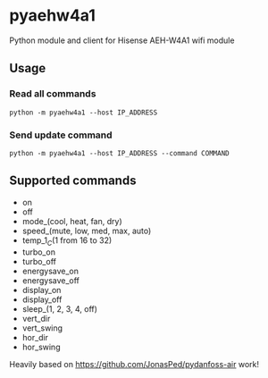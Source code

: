 # pyaehw4a1
Python module and client for Hisense AEH-W4A1 wifi module 

## Usage
### Read all commands
	python -m pyaehw4a1 --host IP_ADDRESS

### Send update command
	python -m pyaehw4a1 --host IP_ADDRESS --command COMMAND

## Supported commands
- on
- off
- mode_(cool, heat, fan, dry)
- speed_(mute, low, med, max, auto)
- temp_$1_C ($1 from 16 to 32)
- turbo_on
- turbo_off
- energysave_on
- energysave_off
- display_on
- display_off
- sleep_(1, 2, 3, 4, off)
- vert_dir
- vert_swing
- hor_dir
- hor_swing


Heavily based on https://github.com/JonasPed/pydanfoss-air work!
